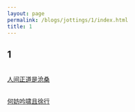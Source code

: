 ```yaml
---
layout: page
permalink: /blogs/jottings/1/index.html
title: 1
---
```


## 1

<br>[人间正道是沧桑](https://lijinzhang.com/)

<br>[何妨吟啸且徐行](https://www.zackwu.com/)
